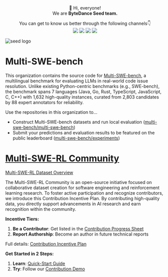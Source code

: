 <div align="center">
 👋 Hi, everyone! 
    <br>
    We are <b>ByteDance Seed team.</b>
</div>

<p align="center">
  You can get to know us better through the following channels👇
  <br>
  <a href="https://team.doubao.com/">
    <img src="https://img.shields.io/badge/Website-%231e37ff?style=for-the-badge&logo=bytedance&logoColor=white"></a>
  <a href="https://github.com/user-attachments/assets/93481cda-a7f3-47f3-b333-fe6b3da86b78">
    <img src="https://img.shields.io/badge/WeChat-07C160?style=for-the-badge&logo=wechat&logoColor=white"></a>
 <a href="https://www.xiaohongshu.com/user/profile/668e7e15000000000303157d?xsec_token=ABl2-aqekpytY6A8TuxjrwnZskU-6BsMRE_ufQQaSAvjc%3D&xsec_source=pc_search">
    <img src="https://img.shields.io/badge/Xiaohongshu-%23FF2442?style=for-the-badge&logo=xiaohongshu&logoColor=white"></a>
  <a href="https://www.zhihu.com/org/dou-bao-da-mo-xing-tuan-dui/">
    <img src="https://img.shields.io/badge/zhihu-%230084FF?style=for-the-badge&logo=zhihu&logoColor=white"></a>
</p>

![seed logo](https://github.com/user-attachments/assets/c42e675e-497c-4508-8bb9-093ad4d1f216)



# Multi-SWE-bench
This organization contains the source code for [Multi-SWE-bench](https://multi-swe-bench.github.io/), a multilingual benchmark for evaluating LLMs in real-world code issue resolution. Unlike existing Python-centric benchmarks (e.g., SWE-bench), the benchmark spans ​7 languages (Java, Go, Rust, TypeScript, JavaScript, C, C++) with ​1,632 high-quality instances, curated from 2,803 candidates by ​88 expert annotators for reliability.

Use the repositories in this organization to...
* Construct Multi-SWE-bench datasets and run local evaluation ([multi-swe-bench/multi-swe-bench](https://github.com/multi-swe-bench/multi-swe-bench))
* Submit your predictions and evaluation results to be featured on the public leaderboard ([multi-swe-bench/experiments](https://github.com/multi-swe-bench/experiments))

# [Multi-SWE-RL Community](https://huggingface.co/Multi-SWE-RL)
[Multi-SWE-RL Dataset Overview](https://docs.google.com/spreadsheets/d/1C90SiRmlac3FizmsJzxzrhSNsnCjyYewdrXzFbBV4x0/edit?gid=493937140#gid=493937140)

The Multi-SWE-RL Community is an open-source initiative focused on collaborative dataset creation for software engineering and reinforcement learning research. To foster active participation and recognize contributors, we introduce this Contribution Incentive Plan. By contributing high-quality data, you directly support advancements in AI research and earn recognition within the community.  

**Incentive Tiers:**
1. **Be a Contributor**: Get listed in the [Contribution Progress Sheet](https://docs.google.com/spreadsheets/d/1C90SiRmlac3FizmsJzxzrhSNsnCjyYewdrXzFbBV4x0/)  
2. **Report Authorship**: Become an author in future technical reports   

Full details: [Contribution Incentive Plan](https://github.com/multi-swe-bench/multi-swe-bench/blob/main/docs/contribution-incentive-plan.md)

**Get Started in 2 Steps:**
1. **Learn**: [Quick-Start Guide](https://github.com/multi-swe-bench/multi-swe-bench/blob/main/docs/build-dataset-quick-start.md)  
2. **Try**: Follow our [Contribution Demo](https://github.com/multi-swe-bench/multi-swe-bench/blob/main/docs/contribution-demo.md) 

